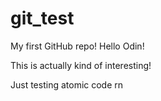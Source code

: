 # git_test
My first GitHub repo!
Hello Odin!

This is actually kind of interesting!

Just testing atomic code rn